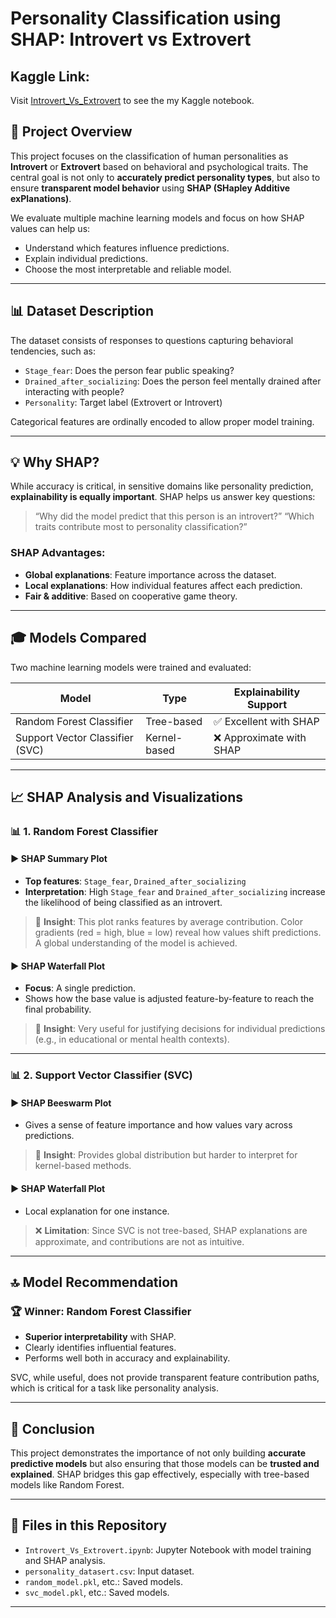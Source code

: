 # Personality Classification using SHAP: Introvert vs Extrovert

<h2>Kaggle Link:</h2>

 Visit [Introvert_Vs_Extrovert](https://www.kaggle.com/code/harishsinghbhadauria/introvert-vs-extrovert) to see the my Kaggle notebook.


## 📅 Project Overview

This project focuses on the classification of human personalities as **Introvert** or **Extrovert** based on behavioral and psychological traits. The central goal is not only to **accurately predict personality types**, but also to ensure **transparent model behavior** using **SHAP (SHapley Additive exPlanations)**.

We evaluate multiple machine learning models and focus on how SHAP values can help us:

* Understand which features influence predictions.
* Explain individual predictions.
* Choose the most interpretable and reliable model.

---

## 📊 Dataset Description

The dataset consists of responses to questions capturing behavioral tendencies, such as:

* `Stage_fear`: Does the person fear public speaking?
* `Drained_after_socializing`: Does the person feel mentally drained after interacting with people?
* `Personality`: Target label (Extrovert or Introvert)

Categorical features are ordinally encoded to allow proper model training.

---

## 💡 Why SHAP?

While accuracy is critical, in sensitive domains like personality prediction, **explainability is equally important**. SHAP helps us answer key questions:

> “Why did the model predict that this person is an introvert?”
> “Which traits contribute most to personality classification?”

### SHAP Advantages:

* **Global explanations**: Feature importance across the dataset.
* **Local explanations**: How individual features affect each prediction.
* **Fair & additive**: Based on cooperative game theory.

---

## 🎓 Models Compared

Two machine learning models were trained and evaluated:

| Model                           | Type         | Explainability Support  |
| ------------------------------- | ------------ | ----------------------- |
| Random Forest Classifier        | Tree-based   | ✅ Excellent with SHAP   |
| Support Vector Classifier (SVC) | Kernel-based | ❌ Approximate with SHAP |

---

## 📈 SHAP Analysis and Visualizations

### 📊 1. Random Forest Classifier

#### ▶ SHAP Summary Plot

* **Top features**: `Stage_fear`, `Drained_after_socializing`
* **Interpretation**: High `Stage_fear` and `Drained_after_socializing` increase the likelihood of being classified as an introvert.

> 📅 **Insight**: This plot ranks features by average contribution. Color gradients (red = high, blue = low) reveal how values shift predictions. A global understanding of the model is achieved.

#### ▶ SHAP Waterfall Plot

* **Focus**: A single prediction.
* Shows how the base value is adjusted feature-by-feature to reach the final probability.

> 📅 **Insight**: Very useful for justifying decisions for individual predictions (e.g., in educational or mental health contexts).

---

### 📊 2. Support Vector Classifier (SVC)

#### ▶ SHAP Beeswarm Plot

* Gives a sense of feature importance and how values vary across predictions.

> 📅 **Insight**: Provides global distribution but harder to interpret for kernel-based methods.

#### ▶ SHAP Waterfall Plot

* Local explanation for one instance.

> ❌ **Limitation**: Since SVC is not tree-based, SHAP explanations are approximate, and contributions are not as intuitive.

---

## 🔝 Model Recommendation

### 🏆 Winner: **Random Forest Classifier**

* **Superior interpretability** with SHAP.
* Clearly identifies influential features.
* Performs well both in accuracy and explainability.

SVC, while useful, does not provide transparent feature contribution paths, which is critical for a task like personality analysis.

---

## 📄 Conclusion

This project demonstrates the importance of not only building **accurate predictive models** but also ensuring that those models can be **trusted and explained**. SHAP bridges this gap effectively, especially with tree-based models like Random Forest.

---

## 📂 Files in this Repository

* `Introvert_Vs_Extrovert.ipynb`: Jupyter Notebook with model training and SHAP analysis.
* `personality_datasert.csv`: Input dataset.
* `random_model.pkl`, etc.: Saved models.
* `svc_model.pkl`, etc.: Saved models.

---
